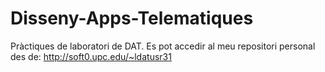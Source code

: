 # Disseny-Apps-Telematiques
Pràctiques de laboratori de DAT.
Es pot accedir al meu repositori personal des de: http://soft0.upc.edu/~ldatusr31
